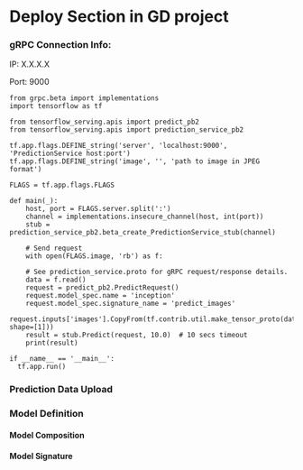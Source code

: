 # Deploy Section in GD project

### gRPC Connection Info:

IP: X.X.X.X

Port: 9000

```
from grpc.beta import implementations
import tensorflow as tf

from tensorflow_serving.apis import predict_pb2
from tensorflow_serving.apis import prediction_service_pb2

tf.app.flags.DEFINE_string('server', 'localhost:9000', 'PredictionService host:port')
tf.app.flags.DEFINE_string('image', '', 'path to image in JPEG format')

FLAGS = tf.app.flags.FLAGS

def main(_):
	host, port = FLAGS.server.split(':')
	channel = implementations.insecure_channel(host, int(port))
	stub = prediction_service_pb2.beta_create_PredictionService_stub(channel)

	# Send request
	with open(FLAGS.image, 'rb') as f:
	
	# See prediction_service.proto for gRPC request/response details.
	data = f.read()
	request = predict_pb2.PredictRequest()
	request.model_spec.name = 'inception'
	request.model_spec.signature_name = 'predict_images'
	request.inputs['images'].CopyFrom(tf.contrib.util.make_tensor_proto(data, shape=[1]))
	result = stub.Predict(request, 10.0)  # 10 secs timeout
	print(result)

if __name__ == '__main__':
  tf.app.run()
```



### Prediction Data Upload



### Model Definition

#### Model Composition



#### Model Signature



